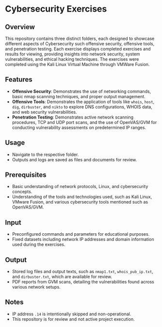 # Cybersecurity Exercises

## Overview
This repository contains three distinct folders, each designed to showcase different aspects of Cybersecurity such offensive security, offensive tools, and penetration testing. Each exercise displays completed exercises and results for viewing, providing insights into network security, system vulnerabilities, and ethical hacking techniques. The exercises were completed using the Kali Linux Virtual Machine through VMWare Fusion.

## Features
- **Offensive Security**: Demonstrates the use of networking commands, basic nmap scanning techniques, and proper output management.
- **Offensive Tools**: Demonstrates the application of tools like `whois`, `host`, `dig`, `dirbuster`, and `nikto` to explore DNS configurations, WHOIS data, and web security vulnerabilities.
- **Penetration Testing**: Demonstrates active network scanning procedures, TCP and UDP port scans, and the use of OpenVAS/GVM for conducting vulnerability assessments on predetermined IP ranges.

## Usage
- Navigate to the respective folder.
- Outputs and logs are saved as files and documents for review.

## Prerequisites
- Basic understanding of network protocols, Linux, and cybersecurity concepts.
- Understanding of the tools and technologies used, such as Kali Linux, VMware Fusion, and various cybersecurity tools mentioned such as OpenVAS/GVM.

## Input
- Preconfigured commands and parameters for educational purposes.
- Fixed datasets including network IP addresses and domain information used during the exercises.

## Output
- Stored log files and output texts, such as `nmap1.txt`, `whois_pub_ip.txt`, and `dirbuster.txt`, which are available for review.
- PDF reports from GVM scans, detailing the vulnerabilities found across various network setups.

## Notes
- IP address `.14` is intentionally skipped and non-operational.
- This repository is for review and not active project execution.
